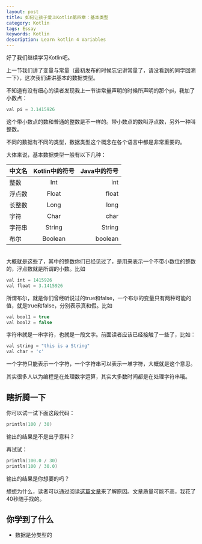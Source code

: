 ```yaml
---
layout: post
title: 如何让孩子爱上Kotlin第四章：基本类型
category: Kotlin
tags: Essay
keywords: Kotlin
description: Learn kotlin 4 Variables
---
```


好了我们继续学习Kotlin吧。

上一节我们讲了变量与常量（最初发布的时候忘记讲常量了，请没看到的同学回溯一下），这次我们讲讲基本的数据类型。

不知道有没有细心的读者发现我上一节讲常量声明的时候所声明的那个pi，我加了小数点：

```swift
val pi = 3.1415926
```

这个带小数点的数和普通的整数是不一样的。带小数点的数叫浮点数，另外一种叫整数。

不同的数据有不同的类型，数据类型这个概念在各个语言中都是非常重要的。

大体来说，基本数据类型一般有以下几种：

中文名|Kotlin中的符号|Java中的符号
:---|:---:|---:
整数|Int|int
浮点数|Float|float
长整数|Long|long
字符|Char|char
字符串|String|String
布尔|Boolean|boolean

<br/>
大概就是这些了，其中的整数你们已经见过了，是用来表示一个不带小数位的整数的，浮点数就是所谓的小数。比如

```swift
val int = 1415926
val float = 3.1415926
```

所谓布尔，就是你们曾经听说过的true和false，一个布尔的变量只有两种可能的值，就是true和false，分别表示真和假。比如

```swift
val bool1 = true
val bool2 = false
```

字符串就是一串字符，也就是一段文字。前面读者应该已经接触了一些了，比如：

```swift
val string = "this is a String"
val char = 'c'
```

一个字符只能表示一个字符，一个字符串可以表示一堆字符，大概就是这个意思。

其实很多人以为编程是在处理数字运算，其实大多数时间都是在处理字符串哦。

## 瞎折腾一下

你可以试一试下面这段代码：

```swift
println(100 / 30)
```

输出的结果是不是出乎意料？

再试试：

```swift
println(100.0 / 30)
println(100 / 30.0)
```
输出的结果是你想要的吗？

想想为什么，读者可以通过阅读[这篇文章](http://www.educity.cn/it/sun/200912291014511906.htm)来了解原因。文章质量可能不高，我花了40秒随手找的。

## 你学到了什么

+ 数据是分类型的
